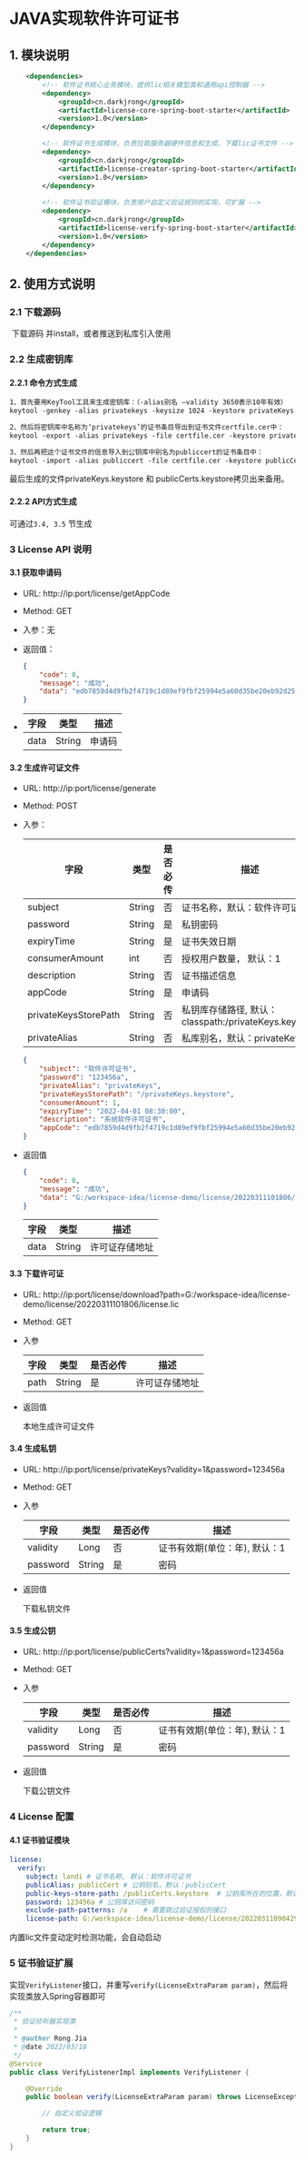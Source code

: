 # JAVA实现软件许可证书

## 1. 模块说明

```xml
    <dependencies>
        <!-- 软件证书核心业务模块，提供lic相关模型类和通用api控制器 -->
        <dependency>
            <groupId>cn.darkjrong</groupId>
            <artifactId>license-core-spring-boot-starter</artifactId>
            <version>1.0</version>
        </dependency>

		<!-- 软件证书生成模块，负责拉取服务器硬件信息和生成、下载lic证书文件 -->
	    <dependency>
            <groupId>cn.darkjrong</groupId>
            <artifactId>license-creator-spring-boot-starter</artifactId>
            <version>1.0</version>
        </dependency>
		
		<!-- 软件证书验证模块，负责用户自定义验证规则的实现，可扩展 -->
        <dependency>
            <groupId>cn.darkjrong</groupId>
            <artifactId>license-verify-spring-boot-starter</artifactId>
            <version>1.0</version>
        </dependency>
    </dependencies>
```

## 2. 使用方式说明

### 2.1 下载源码

​	下载源码 并install，或者推送到私库引入使用

### 2.2 生成密钥库

#### 2.2.1 命令方式生成

```tex
1、首先要用KeyTool工具来生成密钥库：（-alias别名 –validity 3650表示10年有效）
keytool -genkey -alias privatekeys -keysize 1024 -keystore privateKeys.keystore -validity 3650

2、然后将密钥库中名称为‘privatekeys’的证书条目导出到证书文件certfile.cer中：
keytool -export -alias privatekeys -file certfile.cer -keystore privateKeys.keystore

3、然后再把这个证书文件的信息导入到公钥库中别名为publiccert的证书条目中：
keytool -import -alias publiccert -file certfile.cer -keystore publicCerts.keystore
```

最后生成的文件privateKeys.keystore 和 publicCerts.keystore拷贝出来备用。

#### 2.2.2 API方式生成

 可通过`3.4, 3.5` 节生成

### 3 License API 说明

#### 3.1 获取申请码

- URL: http://ip:port/license/getAppCode

- Method: GET 	

- 入参：无

- 返回值：

  ```json
  {
      "code": 0,
      "message": "成功",
      "data": "edb7859d4d9fb2f4719c1d89ef9fbf25994e5a60d35be20eb92d25d6d98613963b67f8281ec64ad16d5872569e461671dcf6e8c04c5c6f47d597fc96dfa8dcdbeabeeeec49834575d4e4026403e6f794ababfaa5852e7737d6ede60c7f4a6b5c3027198f424e9e40538567b41a70e7a7c5be8be60f4b671d27b840734d1ff6fd08771a81c8470f93747233b68597f9475be57b4dcd0087f23cba53c9825921f3dd53202f799c7b14919d229230879c6223abf434e9a0bdeb8148ce66549bc882f8da53f86e956cbbf29ddc71481fb576cb93847968fedcdb094811f5129a4072f85d05a6b19860e8ac2bc7b82c447afb"
  }
  ```
  
- | 字段 | 类型   | 描述   |
  | ---- | ------ | ------ |
  | data | String | 申请码 |

#### 3.2 生成许可证文件

- URL: http://ip:port/license/generate

- Method: POST

- 入参：

  | 字段                 | 类型   | 是否必传 | 描述                                               |
  | -------------------- | ------ | -------- | -------------------------------------------------- |
  | subject              | String | 否       | 证书名称，默认：软件许可证书                       |
  | password             | String | 是       | 私钥密码                                           |
  | expiryTime           | String | 是       | 证书失效日期                                       |
  | consumerAmount       | int    | 否       | 授权用户数量， 默认：1                             |
  | description          | String | 否       | 证书描述信息                                       |
  | appCode              | String | 是       | 申请码                                             |
  | privateKeysStorePath | String | 否       | 私钥库存储路径, 默认：classpath:/privateKeys.keystore |
  | privateAlias         | String | 否       | 私库别名，默认：privateKeys                        |
  
  ```json
  {
      "subject": "软件许可证书",
      "password": "123456a",
      "privateAlias": "privateKeys",
      "privateKeysStorePath": "/privateKeys.keystore",
      "consumerAmount": 1,
      "expiryTime": "2022-04-01 08:30:00",
      "description": "系统软件许可证书",
      "appCode": "edb7859d4d9fb2f4719c1d89ef9fbf25994e5a60d35be20eb92d25d6d98613963b67f8281ec64ad16d5872569e461671dcf6e8c04c5c6f47d597fc96dfa8dcdbeabeeeec49834575d4e4026403e6f794ababfaa5852e7737d6ede60c7f4a6b5c3027198f424e9e40538567b41a70e7a7c5be8be60f4b671d27b840734d1ff6fd08771a81c8470f93747233b68597f9475be57b4dcd0087f23cba53c9825921f3dd53202f799c7b14919d229230879c6223abf434e9a0bdeb8148ce66549bc882f8da53f86e956cbbf29ddc71481fb576cb93847968fedcdb094811f5129a4072f85d05a6b19860e8ac2bc7b82c447afb"
  }
  ```
  
- 返回值

  ```json
  {
      "code": 0,
      "message": "成功",
      "data": "G:/workspace-idea/license-demo/license/20220311101806/license.lic"
  }
  ```

  | 字段 | 类型   | 描述           |
  | ---- | ------ | -------------- |
  | data | String | 许可证存储地址 |

#### 3.3 下载许可证

 - URL: http://ip:port/license/download?path=G:/workspace-idea/license-demo/license/20220311101806/license.lic

 - Method: GET

 - 入参

   | 字段 | 类型   | 是否必传 | 描述           |
   | ---- | ------ | -------- | -------------- |
   | path | String | 是       | 许可证存储地址 |

- 返回值

  本地生成许可证文件

#### 3.4 生成私钥

 - URL: http://ip:port/license/privateKeys?validity=1&password=123456a

 - Method: GET

 - 入参

   | 字段     | 类型   | 是否必传 | 描述                          |
   | -------- | ------ | -------- | ----------------------------- |
   | validity | Long   | 否       | 证书有效期(单位：年), 默认：1 |
   | password | String | 是       | 密码                          |

- 返回值

  下载私钥文件

#### 3.5 生成公钥

 - URL: http://ip:port/license/publicCerts?validity=1&password=123456a

 - Method: GET

 - 入参

   | 字段     | 类型   | 是否必传 | 描述                          |
   | -------- | ------ | -------- | ----------------------------- |
   | validity | Long   | 否       | 证书有效期(单位：年), 默认：1 |
   | password | String | 是       | 密码                          |

- 返回值

  下载公钥文件

### 4 License 配置

#### 4.1 证书验证模块

```yaml
license:
  verify:
    subject: landi # 证书名称, 默认：软件许可证书
    publicAlias: publicCert # 公钥别名，默认：publicCert
    public-keys-store-path: /publicCerts.keystore  # 公钥库所在的位置，默认：classpath:/publicCerts.store
    password: 123456a # 公钥库访问密码
    exclude-path-patterns: /a    # 需要跳过验证授权的接口
    license-path: G:/workspace-idea/license-demo/license/20220311090429/license.lic # 证书位置， 默认：classpath:license.lic
```

内置lic文件变动定时检测功能，会自动启动

### 5 证书验证扩展

 实现`VerifyListener`接口，并重写`verify(LicenseExtraParam param)`，然后将实现类放入Spring容器即可

```java
/**
 * 验证侦听器实现类
 *
 * @author Rong.Jia
 * @date 2022/03/18
 */
@Service
public class VerifyListenerImpl implements VerifyListener {

    @Override
    public boolean verify(LicenseExtraParam param) throws LicenseException {

        // 自定义验证逻辑

        return true;
    }
}
```



































